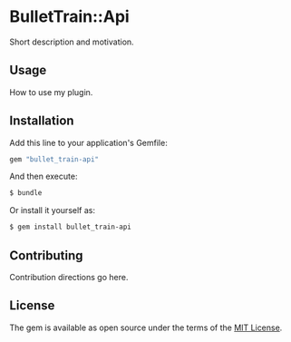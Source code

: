 # BulletTrain::Api
Short description and motivation.

## Usage
How to use my plugin.

## Installation
Add this line to your application's Gemfile:

```ruby
gem "bullet_train-api"
```

And then execute:
```bash
$ bundle
```

Or install it yourself as:
```bash
$ gem install bullet_train-api
```

## Contributing
Contribution directions go here.

## License
The gem is available as open source under the terms of the [MIT License](https://opensource.org/licenses/MIT).
